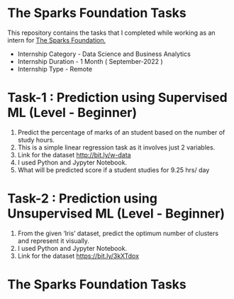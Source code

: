 
# The Sparks Foundation Tasks

This repository contains the tasks that I completed while working as an intern for [The Sparks Foundation.](https://internship.thesparksfoundation.info/)

- Internship Category - Data Science and Business Analytics
- Internship Duration - 1 Month ( September-2022 )
- Internship Type - Remote

# Task-1 : Prediction using Supervised ML (Level - Beginner)


1. Predict the percentage of marks of an student based on the number of study hours.
2. This is a simple linear regression task as it involves just 2 variables.
3. Link for the dataset http://bit.ly/w-data
4. I used Python and Jypyter Notebook.
5. What will be predicted score if a student studies for 9.25 hrs/ day


# Task-2 : Prediction using Unsupervised ML (Level - Beginner)

1. From the given ‘Iris’ dataset, predict the optimum number of clusters and represent it visually.
2. I used Python and Jypyter Notebook.
3. Link for the dataset https://bit.ly/3kXTdox
# The Sparks Foundation Tasks

